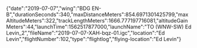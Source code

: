 {"date":"2019-07-07","wing":"BDG EN-B","durationSeconds":340,"maxDistanceMeters":854.6971301425799,"maxAltitudeMeters":322,"trackLengthMeters":1666.777197716081,"altitudeGainMeters":44,"launchTime":1562517877000,"launchName":"TO (WNW-SW) Ed Levin_2","fileName":"2019-07-07-XAH-bqz-01.igc","location":"Ed Levin","flightNumber":102,"type":"flightlog","flying-location":"Ed Levin"}
